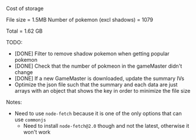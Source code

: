 Cost of storage

File size = 1.5MB
Number of pokemon (excl shadows) = 1079

Total = 1.62 GB

TODO:
- [DONE] Filter to remove shadow pokemon when getting popular pokemon
- [DONE] Check that the number of pokmeon in the gameMaster didn't change
- [DONE] If a new GameMaster is downloaded, update the summary IVs
- Optimize the json file such that the summary and each data are just arrays with an object that shows the key in order to minimize the file size

Notes:
- Need to use `node-fetch` because it is one of the only options that can use `commonjs`
  - Need to install `node-fetch@2.0` though and not the latest, otherwise it won't work
